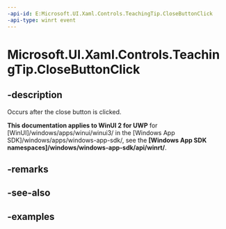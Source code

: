```yaml
---
-api-id: E:Microsoft.UI.Xaml.Controls.TeachingTip.CloseButtonClick
-api-type: winrt event
---
```


# Microsoft.UI.Xaml.Controls.TeachingTip.CloseButtonClick

<!--
public event Windows.Foundation.TypedEventHandler<Microsoft.UI.Xaml.Controls.TeachingTip,object> CloseButtonClick;
-->

## -description

Occurs after the close button is clicked.

**This documentation applies to WinUI 2 for UWP** for [WinUI]/windows/apps/winui/winui3/ in the [Windows App SDK]/windows/apps/windows-app-sdk/, see the **[Windows App SDK namespaces]/windows/windows-app-sdk/api/winrt/**.

## -remarks

## -see-also

## -examples

